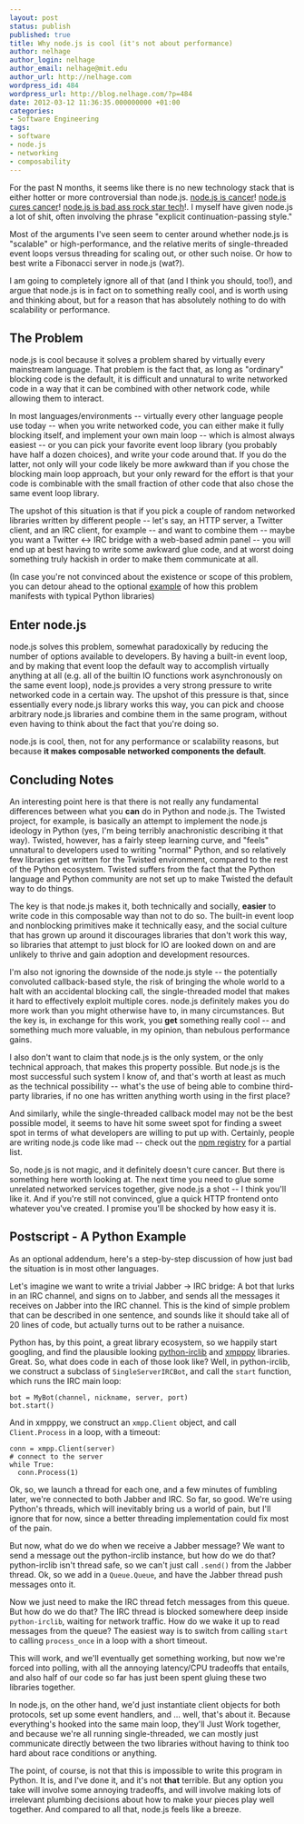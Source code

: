 ```yaml
---
layout: post
status: publish
published: true
title: Why node.js is cool (it's not about performance)
author: nelhage
author_login: nelhage
author_email: nelhage@mit.edu
author_url: http://nelhage.com
wordpress_id: 484
wordpress_url: http://blog.nelhage.com/?p=484
date: 2012-03-12 11:36:35.000000000 +01:00
categories:
- Software Engineering
tags:
- software
- node.js
- networking
- composability
---
```

For the past N months, it seems like there is no new technology stack
that is either hotter or more controversial than node.js. [node.js is
cancer](http://teddziuba.com/2011/10/node-js-is-cancer.html)!
[node.js cures
cancer](http://blog.brianbeck.com/post/10967024222/node-js-cures-cancer)!
[node.js is bad ass rock star
tech](http://www.youtube.com/watch?v=bzkRVzciAZg)!. I myself have
given node.js a lot of shit, often involving the phrase "explicit
continuation-passing style."

Most of the arguments I've seen seem to center around whether node.js
is "scalable" or high-performance, and the relative merits of
single-threaded event loops versus threading for scaling out, or other
such noise. Or how to best write a Fibonacci server in node.js (wat?).

I am going to completely ignore all of that (and I think you should,
too!), and argue that node.js is in fact on to something really cool,
and is worth using and thinking about, but for a reason that has
absolutely nothing to do with scalability or performance.

The Problem
-----------

node.js is cool because it solves a problem shared by virtually every
mainstream language. That problem is the fact that, as long as
"ordinary" blocking code is the default, it is difficult and unnatural
to write networked code in a way that it can be combined with other
network code, while allowing them to interact.

In most languages/environments -- virtually every other language
people use today -- when you write networked code, you can either make
it fully blocking itself, and implement your own main loop -- which is
almost always easiest -- or you can pick your favorite event loop
library (you probably have half a dozen choices), and write your code
around that. If you do the latter, not only will your code likely be
more awkward than if you chose the blocking main loop approach, but
your only reward for the effort is that your code is combinable with
the small fraction of other code that also chose the same event loop
library.

The upshot of this situation is that if you pick a couple of random
networked libraries written by different people -- let's say, an HTTP
server, a Twitter client, and an IRC client, for example -- and want
to combine them -- maybe you want a Twitter <-> IRC bridge with a
web-based admin panel -- you will end up at best having to write some
awkward glue code, and at worst doing something truly hackish in order
to make them communicate at all.

(In case you're not convinced about the existence or scope of this
problem, you can detour ahead to the optional [example](#example) of
how this problem manifests with typical Python libraries)

Enter node.js
-------------

node.js solves this problem, somewhat paradoxically by reducing the
number of options available to developers. By having a built-in event
loop, and by making that event loop the default way to accomplish
virtually anything at all (e.g. all of the builtin IO functions work
asynchronously on the same event loop), node.js provides a very strong
pressure to write networked code in a certain way. The upshot of this
pressure is that, since essentially every node.js library works this
way, you can pick and choose arbitrary node.js libraries and combine
them in the same program, without even having to think about the fact
that you're doing so.

node.js is cool, then, not for any performance or scalability reasons,
but because **it makes composable networked components the default**.

Concluding Notes
----------------

An interesting point here is that there is not really any fundamental
differences between what you **can** do in Python and node.js. The
Twisted project, for example, is basically an attempt to implement the
node.js ideology in Python (yes, I'm being terribly anachronistic
describing it that way). Twisted, however, has a fairly steep learning
curve, and "feels" unnatural to developers used to writing "normal"
Python, and so relatively few libraries get written for the Twisted
environment, compared to the rest of the Python ecosystem. Twisted
suffers from the fact that the Python language and Python community
are not set up to make Twisted the default way to do things.

The key is that node.js makes it, both technically and socially,
**easier** to write code in this composable way than not to do so. The
built-in event loop and nonblocking primitives make it technically
easy, and the social culture that has grown up around it discourages
libraries that don't work this way, so libraries that attempt to just
block for IO are looked down on and are unlikely to thrive and gain
adoption and development resources.

I'm also not ignoring the downside of the node.js style -- the
potentially convoluted callback-based style, the risk of bringing the
whole world to a halt with an accidental blocking call, the
single-threaded model that makes it hard to effectively exploit
multiple cores. node.js definitely makes you do more work than you
might otherwise have to, in many circumstances. But the key is, in
exchange for this work, you **get** something really cool -- and
something much more valuable, in my opinion, than nebulous performance
gains.

I also don't want to claim that node.js is the only system, or the
only technical approach, that makes this property possible. But
node.js is the most successful such system I know of, and that's worth
at least as much as the technical possibility -- what's the use of
being able to combine third-party libraries, if no one has written
anything worth using in the first place?

And similarly, while the single-threaded callback model may not be the
best possible model, it seems to have hit some sweet spot for finding
a sweet spot in terms of what developers are willing to put up
with. Certainly, people are writing node.js code like mad -- check out
the [npm registry][npm] for a partial list.

[npm]: http://search.npmjs.org/


So, node.js is not magic, and it definitely doesn't cure cancer. But
there is something here worth looking at. The next time you need to
glue some unrelated networked services together, give node.js a shot
-- I think you'll like it. And if you're still not convinced, glue a
quick HTTP frontend onto whatever you've created. I promise you'll be
shocked by how easy it is.

<a name="example"></a>
Postscript - A Python Example
-----------------------------

As an optional addendum, here's a step-by-step discussion of how just
bad the situation is in most other languages.

Let's imagine we want to write a trivial Jabber -> IRC bridge: A bot
that lurks in an IRC channel, and signs on to Jabber, and sends all
the messages it receives on Jabber into the IRC channel. This is the
kind of simple problem that can be described in one sentence, and
sounds like it should take all of 20 lines of code, but actually turns
out to be rather a nuisance.

Python has, by this point, a great library ecosystem, so we happily
start googling, and find the plausible looking [python-irclib][pyirc]
and [xmpppy][xmpppy] libraries. Great. So, what does code in each of
those look like? Well, in python-irclib, we construct a subclass of
`SingleServerIRCBot`, and call the `start` function, which runs the
IRC main loop:

    bot = MyBot(channel, nickname, server, port)
    bot.start()

[pyirc]: http://python-irclib.sourceforge.net/
[xmpppy]: http://xmpppy.sourceforge.net/

And in xmpppy, we construct an `xmpp.Client` object, and call
`Client.Process` in a loop, with a timeout:

    conn = xmpp.Client(server)
    # connect to the server
    while True:
      conn.Process(1)

Ok, so, we launch a thread for each one, and a few minutes of fumbling
later, we're connected to both Jabber and IRC. So far, so good. We're
using Python's threads, which will inevitably bring us a world of
pain, but I'll ignore that for now, since a better threading
implementation could fix most of the pain.

But now, what do we do when we receive a Jabber message? We want to
send a message out the python-irclib instance, but how do we do that?
python-irclib isn't thread safe, so we can't just call `.send()` from
the Jabber thread. Ok, so we add in a `Queue.Queue`, and have the
Jabber thread push messages onto it.

Now we just need to make the IRC thread fetch messages from this
queue. But how do we do that? The IRC thread is blocked somewhere deep
inside `python-irclib`, waiting for network traffic. How do we wake it
up to read messages from the queue? The easiest way is to switch from
calling `start` to calling `process_once` in a loop with a short
timeout.

This will work, and we'll eventually get something working, but now
we're forced into polling, with all the annoying latency/CPU tradeoffs
that entails, and also half of our code so far has just been spent
gluing these two libraries together.

In node.js, on the other hand, we'd just instantiate client objects
for both protocols, set up some event handlers, and ... well, that's
about it. Because everything's hooked into the same main loop, they'll
Just Work together, and because we're all running single-threaded, we
can mostly just communicate directly between the two libraries without
having to think too hard about race conditions or anything.

The point, of course, is not that this is impossible to write this
program in Python. It is, and I've done it, and it's not **that**
terrible. But any option you take will involve some annoying
tradeoffs, and will involve making lots of irrelevant plumbing
decisions about how to make your pieces play well together. And
compared to all that, node.js feels like a breeze.
